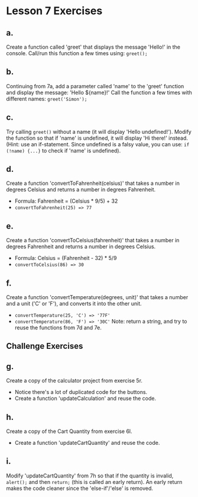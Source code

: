# Lesson 7 Exercises

## a.
Create a function called 'greet' that displays the message 'Hello!' in the console. Call/run this function a few times using: `greet();`

## b.
Continuing from 7a, add a parameter called 'name' to the 'greet' function and display the message: 'Hello ${name}!' Call the function a few times with different names: `greet('Simon');`

## c.
Try calling `greet()` without a name (it will display 'Hello undefined!'). Modify the function so that if 'name' is undefined, it will display 'Hi there!' instead.
(Hint: use an if-statement. Since undefined is a falsy value, you can use: `if (!name) {...}` to check if 'name' is undefined).

## d.
Create a function 'convertToFahrenheit(celsius)' that takes a number in degrees Celsius and returns a number in degrees Fahrenheit.
- Formula: Fahrenheit = (Celsius * 9/5) + 32
- `convertToFahrenheit(25) => 77`

## e.
Create a function 'convertToCelsius(fahrenheit)' that takes a number in degrees Fahrenheit and returns a number in degrees Celsius.
- Formula: Celsius = (Fahrenheit - 32) * 5/9
- `convertToCelsius(86) => 30`

## f.
Create a function 'convertTemperature(degrees, unit)' that takes a number and a unit ('C' or 'F'), and converts it into the other unit.
- `convertTemperature(25, 'C') => '77F'`
- `convertTemperature(86, 'F') => '30C'`
Note: return a string, and try to reuse the functions from 7d and 7e.

## Challenge Exercises

## g.
Create a copy of the calculator project from exercise 5r.
- Notice there's a lot of duplicated code for the buttons.
- Create a function 'updateCalculation' and reuse the code.

## h.
Create a copy of the Cart Quantity from exercise 6l.
- Create a function 'updateCartQuantity' and reuse the code.

## i.
Modify 'updateCartQuantity' from 7h so that if the quantity is invalid, `alert();` and then `return;` (this is called an early return). An early return makes the code cleaner since the 'else-if'/'else' is removed.

